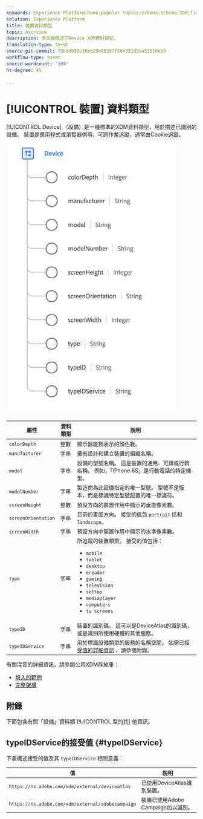 ```yaml
---
keywords: Experience Platform;home;popular topics;schema;Schema;XDM;fields;schemas;Schemas;device;datatype;data-type;data type;
solution: Experience Platform
title: 裝置資料類型
topic: overview
description: 本文檔概述了Device XDM資料類型。
translation-type: tm+mt
source-git-commit: f5bddb39c16eb25e85297f56e331d3aa51510eb9
workflow-type: tm+mt
source-wordcount: '309'
ht-degree: 4%

---
```



# [!UICONTROL 裝置] 資料類型

[!UICONTROL Device] （設備）是一種標準的XDM資料類型，用於描述已識別的設備。 裝置是應用程式或瀏覽器例項，可跨作業追蹤，通常由Cookie追蹤。

<img src="../images/data-types/device.png" width="450" /><br />

| 屬性 | 資料類型 | 說明 |
| --- | --- | --- |
| `colorDepth` | 整數 | 顯示器能夠表示的顏色數。 |
| `manufacturer` | 字串 | 擁有設計和建立裝置的組織名稱。 |
| `model` | 字串 | 設備的型號名稱。 這是裝置的通用、可讀或行銷名稱。 例如，「iPhone 6S」是行動電話的特定機型。 |
| `modelNumber` | 字串 | 製造商為此設備指定的唯一型號。 型號不是版本，而是標識特定型號配置的唯一標識符。 |
| `screenHeight` | 整數 | 預設方向的裝置作用中顯示的垂直像素數。 |
| `screenOrientation` | 字串 | 目前的畫面方向。 接受的值包 `portrait` 括和 `landscape`。 |
| `screenWidth` | 字串 | 預設方向中裝置作用中顯示的水準像素數。 |
| `type` | 字串 | 所追蹤的裝置類型。 接受的值包括： <ul><li>`mobile`</li><li>`tablet`</li><li>`desktop`</li><li>`ereader`</li><li>`gaming`</li><li>`television`</li><li>`settop`</li><li>`mediaplayer`</li><li>`computers`</li><li>`tv screens`</li></ul> |
| `typeID` | 字串 | 裝置的識別碼。 這可以是DeviceAtlas的識別碼，或是識別所使用硬體的其他服務。 |
| `typeIDService` | 字串 | 用於標識設備類型的服務的名稱空間。 如需已接 [受值的詳細資訊](#typeIDService) ，請參閱附錄。 |

有關混音的詳細資訊，請參閱公用XDM存放庫：

* [填入的範例](https://github.com/adobe/xdm/blob/master/components/datatypes/device.example.1.json)
* [完整架構](https://github.com/adobe/xdm/blob/master/components/datatypes/device.schema.json)

## 附錄

下節包含有關「設備」資料類 [!UICONTROL 型的其] 他資訊。

## typeIDService的接受值 {#typeIDService}

下表概述接受的值及其 `typeIDService` 相關意義：

| 值 | 說明 |
| --- | --- |
| `https://ns.adobe.com/xdm/external/deviceatlas` | 已使用DeviceAtlas識別裝置。 |
| `https://ns.adobe.com/xdm/external/adobecampaign` | 裝置已使用Adobe Campaign加以識別。 |